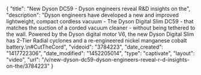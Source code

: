 {
    "title": "New Dyson DC59 - Dyson engineers reveal R&D insights on the",
    "description": "Dyson engineers have developed a new and improved lightweight, compact cordless vacuum - The Dyson Digital Slim DC59 - that matches the suction of a corded vacuum cleaner - without being tethered to the wall. Powered by the Dyson digital motor V6, the new Dyson Digital Slim has 2-Tier Radial cyclones and a re-engineered nickel manganese cobalt battery.\n#CutTheCord",
    "videoid": "3784223",
    "date_created": "1417722306",
    "date_modified": "1452205014",
    "type": "captivate",
    "layout": "video",
    "url": "\/v\/new-dyson-dc59-dyson-engineers-reveal-r-d-insights-on-the\/3784223"
}